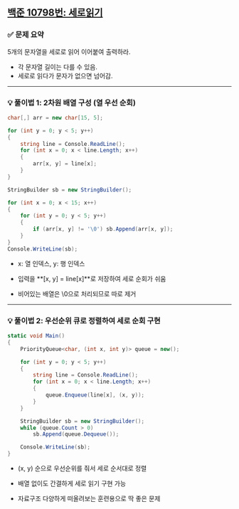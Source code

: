 ## [백준 10798번: 세로읽기](https://github.com/Syldris/Baekjoon-Study/tree/main/C%23/%EB%B0%B1%EC%A4%80/Bronze/10798.%E2%80%85%EC%84%B8%EB%A1%9C%EC%9D%BD%EA%B8%B0)


### ✅ 문제 요약

5개의 문자열을 세로로 읽어 이어붙여 출력하라.

- 각 문자열 길이는 다를 수 있음.
- 세로로 읽다가 문자가 없으면 넘어감.

---

### 💡 풀이법 1: 2차원 배열 구성 (열 우선 순회)

```csharp
char[,] arr = new char[15, 5];

for (int y = 0; y < 5; y++)
{
    string line = Console.ReadLine();
    for (int x = 0; x < line.Length; x++)
    {
        arr[x, y] = line[x];
    }
}

StringBuilder sb = new StringBuilder();

for (int x = 0; x < 15; x++)
{
    for (int y = 0; y < 5; y++)
    {
        if (arr[x, y] != '\0') sb.Append(arr[x, y]);
    }
}
Console.WriteLine(sb);
```
- x: 열 인덱스, y: 행 인덱스

- 입력을 **[x, y] = line[x]**로 저장하여 세로 순회가 쉬움

- 비어있는 배열은 \0으로 처리되므로 따로 제거

---

### 💡 풀이법 2: 우선순위 큐로 정렬하여 세로 순회 구현
```csharp
static void Main()
{
    PriorityQueue<char, (int x, int y)> queue = new();

    for (int y = 0; y < 5; y++)
    {
        string line = Console.ReadLine();
        for (int x = 0; x < line.Length; x++)
        {
            queue.Enqueue(line[x], (x, y));
        }
    }

    StringBuilder sb = new StringBuilder();
    while (queue.Count > 0)
        sb.Append(queue.Dequeue());

    Console.WriteLine(sb);
}
```


- (x, y) 순으로 우선순위를 줘서 세로 순서대로 정렬

- 배열 없이도 간결하게 세로 읽기 구현 가능

- 자료구조 다양하게 떠올려보는 훈련용으로 딱 좋은 문제

